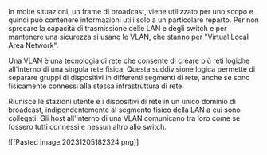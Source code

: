In molte situazioni, un frame di broadcast, viene utilizzato per uno scopo e quindi può contenere informazioni utili solo a un particolare reparto. Per non sprecare la capacità di trasmissione delle LAN e degli switch e per mantenere una sicurezza si usano le VLAN, che stanno per "Virtual Local Area Network".

Una VLAN è una tecnologia di rete che consente di creare più reti logiche all'interno di una singola rete fisica. Questa suddivisione logica permette di separare gruppi di dispositivi in differenti segmenti di rete, anche se sono fisicamente connessi alla stessa infrastruttura di rete.

Riunisce le stazioni utente e i dispositivi di rete in un unico dominio di broadcast, indipendentemente al segmento fisico della LAN a cui sono collegati.
Gli host all'interno di una VLAN comunicano tra loro come se fossero tutti connessi e nessun altro allo switch.

![[Pasted image 20231205182324.png]]